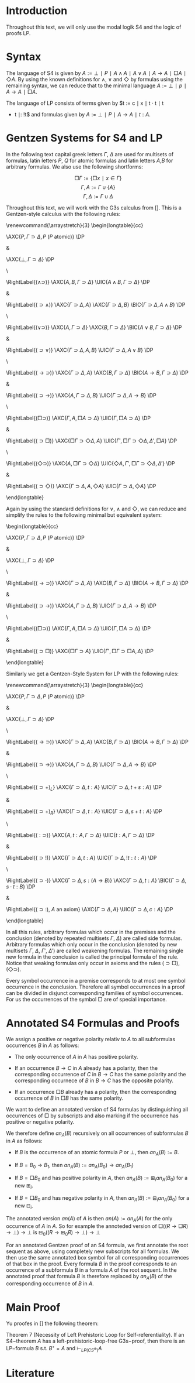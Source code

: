 
Introduction
============

Throughout this text, we will only use the modal logik S4 and the logic of proofs LP.

Syntax
======

The language of S4 is given by $A := ⊥ ∣ P ∣ A ∧ A ∣ A ∨ A ∣ A → A ∣
□A ∣ ◇A$.  By using the known definitions for $∧$, $∨$ and $◇$ by
formulas using the remaining syntax, we can reduce that to the minimal
language $A := ⊥ ∣ p ∣ A → A ∣ □A$.

The language of LP consists of terms given by $t := c ∣ x ∣ t ⋅ t ∣ t
+ t ∣\: !t$ and formulas given by $A := ⊥ ∣ P ∣ A → A ∣ t{:}A$.

Gentzen Systems for S4 and LP
=============================

In the following text capital greek letters $Γ$, $Δ$ are used for
multisets of formulas, latin letters $P$, $Q$ for atomic formulas and
latin letters $A$,$B$ for arbitrary formulas. We also use the
following shortforms:

$$□Γ := \{□x ∣ x ∈ Γ\}$$
$$Γ,A := Γ ∪ \{A\}$$
$$Γ,Δ := Γ ∪ Δ$$

Throughout this text, we will work with the G3s calculus from []. This
is a Gentzen-style calculus with the following rules:

\renewcommand{\arraystretch}{3}
\begin{longtable}{cc}

\AXC{$P, Γ ⊃ Δ, P$ ($P$ atomic)}
\DP

&

\AXC{$⊥, Γ ⊃ Δ$}
\DP

\\

\RightLabel{$(∧ ⊃)$}
\AXC{$A, B, Γ ⊃ Δ$}
\UIC{$A ∧ B, Γ ⊃ Δ$}
\DP

&

\RightLabel{$(⊃ ∧)$}
\AXC{$Γ ⊃ Δ, A$}
\AXC{$Γ ⊃ Δ, B$}
\BIC{$Γ ⊃ Δ, A ∧ B$}
\DP

\\

\RightLabel{$(∨ ⊃)$}
\AXC{$A, Γ ⊃ Δ$}
\AXC{$B, Γ ⊃ Δ$}
\BIC{$A ∨ B, Γ ⊃ Δ$}
\DP

&

\RightLabel{$(⊃ ∨)$}
\AXC{$Γ ⊃ Δ, A, B$}
\UIC{$Γ ⊃ Δ, A ∨ B$}
\DP

\\

\RightLabel{$(→ ⊃)$}
\AXC{$Γ ⊃ Δ, A$}
\AXC{$B, Γ ⊃ Δ$}
\BIC{$A → B, Γ ⊃ Δ$}
\DP

&

\RightLabel{$(⊃ →)$}
\AXC{$A,Γ ⊃ Δ, B$}
\UIC{$Γ ⊃ Δ, A → B$}
\DP

\\

\RightLabel{$(□ ⊃)$}
\AXC{$Γ, A, □A ⊃ Δ$}
\UIC{$Γ, □A ⊃ Δ$}
\DP

&

\RightLabel{$(⊃ □)$}
\AXC{$□Γ ⊃ ◇Δ, A$}
\UIC{$Γ', □Γ  ⊃ ◇Δ, Δ', □A$}
\DP

\\

\RightLabel{$(◇ ⊃)$}
\AXC{$A, □Γ ⊃ ◇Δ$}
\UIC{$◇A, Γ', □Γ ⊃ ◇Δ, Δ'$}
\DP

&

\RightLabel{$(⊃ ◇)$}
\AXC{$Γ ⊃ Δ, A, ◇A$}
\UIC{$Γ ⊃ Δ, ◇A$}
\DP

\end{longtable}

Again by using the standard definitions for $∨$, $∧$ and $◇$, we can
reduce and simplify the rules to the following minimal but equivalent
system:

\begin{longtable}{cc}

\AXC{$P,Γ ⊃ Δ,P$ ($P$ atomic)}
\DP

&

\AXC{$⊥, Γ ⊃ Δ$}
\DP

\\

\RightLabel{$(→ ⊃)$}
\AXC{$Γ ⊃ Δ, A$}
\AXC{$B, Γ ⊃ Δ$}
\BIC{$A → B, Γ ⊃ Δ$}
\DP

&

\RightLabel{$(⊃ →)$}
\AXC{$A,Γ ⊃ Δ, B$}
\UIC{$Γ ⊃ Δ, A → B$}
\DP

\\

\RightLabel{$(□ ⊃)$}
\AXC{$Γ, A, □A ⊃ Δ$}
\UIC{$Γ, □A ⊃ Δ$}
\DP

&

\RightLabel{$(⊃ □)$}
\AXC{$□Γ ⊃ A$}
\UIC{$Γ', □Γ  ⊃ □A, Δ$}
\DP

\end{longtable}

Similarly we get a Gentzen-Style System for LP with the following rules:

\renewcommand{\arraystretch}{3}
\begin{longtable}{cc}

\AXC{$P, Γ ⊃ Δ, P$ ($P$ atomic)}
\DP

&

\AXC{$⊥, Γ ⊃ Δ$}
\DP

\\

\RightLabel{$(→ ⊃)$}
\AXC{$Γ ⊃ Δ, A$}
\AXC{$B, Γ ⊃ Δ$}
\BIC{$A → B, Γ ⊃ Δ$}
\DP

&

\RightLabel{$(⊃ →)$}
\AXC{$A, Γ ⊃ Δ, B$}
\UIC{$Γ ⊃ Δ, A → B$}
\DP

\\

\RightLabel{$(⊃ +)_L$}
\AXC{$Γ ⊃ Δ, t{:}A$}
\UIC{$Γ ⊃ Δ, t+s{:}A$}
\DP

&

\RightLabel{$(⊃ +)_R$}
\AXC{$Γ ⊃ Δ, t{:}A$}
\UIC{$Γ ⊃ Δ, s+t{:}A$}
\DP

\\

\RightLabel{$({:} ⊃)$}
\AXC{$A, t{:}A, Γ ⊃ Δ$}
\UIC{$t{:}A, Γ ⊃ Δ$}
\DP

&

\RightLabel{$(⊃ !)$}
\AXC{$Γ ⊃ Δ, t{:}A$}
\UIC{$Γ ⊃ Δ, !t{:}t{:}A$}
\DP

\\

\RightLabel{$(⊃ ⋅)$}
\AXC{$Γ ⊃ Δ, s{:}(A → B)$}
\AXC{$Γ ⊃ Δ, t{:}A$}
\BIC{$Γ ⊃ Δ, s⋅t{:}B$}
\DP

&

\RightLabel{$(⊃ :)$, $A$ an axiom}
\AXC{$Γ ⊃ Δ, A$}
\UIC{$Γ ⊃ Δ, c{:}A$}
\DP

\end{longtable}

In all this rules, arbitrary formulas which occur in the premises and the conclusion (denoted by repeated multisets $Γ$, $Δ$) are called side formulas. Arbitrary formulas which only occur in the conclusion (denoted by new multisets $Γ$, $Δ$, $Γ'$, $Δ'$) are called weakening formulas. The remaining single new formula in the conclusion is called the principal formula of the rule. Notice that weaking formulas only occur in axioms and the rules $(⊃ □)$, $(◇ ⊃)$.

Every symbol occurrence in a premise corresponds to at most one symbol occurrence in the conclusion. Therefore all symbol occurrences in a proof can be divided in disjunct corresponding families of symbol occurrences. For us the occurrences of the symbol $□$ are of special importance.


Annotated S4 Formulas and Proofs
================================

We assign a positive or negative polarity relativ to $A$ to all
subformulas occurrences $B$ in $A$ as follows:

* The only occurrence of $A$ in $A$ has positive polarity.

* If an occurrence $B → C$ in $A$ already has a polarity, then the
  corresponding occurrence of $C$ in $B → C$ has the same polarity and
  the corresponding occurnece of $B$ in $B → C$ has the opposite
  polarity.

* If an occurrence $□B$  already has a polarity, then the corresponding
  occurrence of $B$ in $□B$ has the same polarity.

We want to define an annotated version of S4 formulas by
distinguishing all occurrences of $□$ by subscripts and also marking
if the occurrence has positive or negative polarity.

We therefore define $an_A(B)$ recursively on all occurrences of
subformulas $B$ in $A$ as follows:

* If $B$ is the occurrence of an atomic formula $P$ or $⊥$, then
  $an_A(B) := B$.

* If $B = B_0 → B_1$, then $an_A(B) := an_A(B_0) → an_A(B_1)$

* If $B = □B_0$ and has positive polarity in $A$, then $an_A(B) := ⊞_i
  an_A(B_0)$ for a new $⊞_i$.

* If $B = □B_0$ and has negative polarity in $A$, then $an_A(B) := ⊟_i
  an_A(B_0)$ for a new $⊟_i$.

The annotated version $an(A)$ of $A$ is then $an(A) := an_A(A)$ for
the only occurrence of $A$ in $A$. So for example the annoteded version
of $□((R → □R) → ⊥) → ⊥$ is $⊟_0((R → ⊞_0 R) → ⊥) → ⊥$

For an annotated Gentzen proof of an S4 formula, we first annotate the
root sequent as above, using completely new subscripts for all
formulas. We then use the same annotated box symbol for all
corresponding occurrences of that box in the proof. Every formula $B$
in the proof corresponds to an occurrence of a subformula $B$ in a
formula $A$ of the root sequent. In the annotated proof that formula
$B$ is therefore replaced by $an_A(B)$ of the corresponding occurrence
of $B$ in $A$.

Main Proof
==========

Yu proofes in [] the following theorem:

Theorem 7 (Necessity of Left Prehistoric Loop for
Self-referentiality).  If an S4−theorem $A$ has a
left-prehistoric-loop-free G3s−proof, then there is an LP−formula $B$
s.t. $B^◦ = A$ and $⊢_{LP(CS^⊛)} A$

Literature
==========

